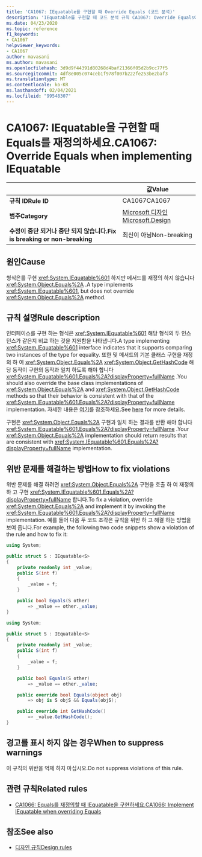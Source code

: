 ```yaml
---
title: 'CA1067: IEquatable를 구현할 때 Override Equals (코드 분석)'
description: 'IEquatable를 구현할 때 코드 분석 규칙 CA1067: Override Equals에 대해 알아봅니다.'
ms.date: 04/23/2020
ms.topic: reference
f1_keywords:
- CA1067
helpviewer_keywords:
- CA1067
author: mavasani
ms.author: mavasani
ms.openlocfilehash: 3d9d9f44391d80268d4baf21366f05d2b9cc77f5
ms.sourcegitcommit: 4df8e005c074ceb1f978f007b222fe253be2baf3
ms.translationtype: MT
ms.contentlocale: ko-KR
ms.lasthandoff: 02/04/2021
ms.locfileid: "99548307"
---
```

# <a name="ca1067-override-equals-when-implementing-iequatable"></a><span data-ttu-id="8ac7b-103">CA1067: IEquatable을 구현할 때 Equals를 재정의하세요.</span><span class="sxs-lookup"><span data-stu-id="8ac7b-103">CA1067: Override Equals when implementing IEquatable</span></span>

| | <span data-ttu-id="8ac7b-104">값</span><span class="sxs-lookup"><span data-stu-id="8ac7b-104">Value</span></span> |
|-|-|
| <span data-ttu-id="8ac7b-105">**규칙 ID**</span><span class="sxs-lookup"><span data-stu-id="8ac7b-105">**Rule ID**</span></span> |<span data-ttu-id="8ac7b-106">CA1067</span><span class="sxs-lookup"><span data-stu-id="8ac7b-106">CA1067</span></span>|
| <span data-ttu-id="8ac7b-107">**범주**</span><span class="sxs-lookup"><span data-stu-id="8ac7b-107">**Category**</span></span> |[<span data-ttu-id="8ac7b-108">Microsoft 디자인</span><span class="sxs-lookup"><span data-stu-id="8ac7b-108">Microsoft.Design</span></span>](design-warnings.md)|
| <span data-ttu-id="8ac7b-109">**수정이 중단 되거나 중단 되지 않습니다.**</span><span class="sxs-lookup"><span data-stu-id="8ac7b-109">**Fix is breaking or non-breaking**</span></span> |<span data-ttu-id="8ac7b-110">최신이 아님</span><span class="sxs-lookup"><span data-stu-id="8ac7b-110">Non-breaking</span></span>|

## <a name="cause"></a><span data-ttu-id="8ac7b-111">원인</span><span class="sxs-lookup"><span data-stu-id="8ac7b-111">Cause</span></span>

<span data-ttu-id="8ac7b-112">형식은를 구현 <xref:System.IEquatable%601> 하지만 메서드를 재정의 하지 않습니다 <xref:System.Object.Equals%2A> .</span><span class="sxs-lookup"><span data-stu-id="8ac7b-112">A type implements <xref:System.IEquatable%601>, but does not override <xref:System.Object.Equals%2A> method.</span></span>

## <a name="rule-description"></a><span data-ttu-id="8ac7b-113">규칙 설명</span><span class="sxs-lookup"><span data-stu-id="8ac7b-113">Rule description</span></span>

<span data-ttu-id="8ac7b-114">인터페이스를 구현 하는 형식은 <xref:System.IEquatable%601> 해당 형식의 두 인스턴스가 같은지 비교 하는 것을 지원함을 나타냅니다.</span><span class="sxs-lookup"><span data-stu-id="8ac7b-114">A type implementing <xref:System.IEquatable%601> interface indicates that it supports comparing two instances of the type for equality.</span></span> <span data-ttu-id="8ac7b-115">또한 및 메서드의 기본 클래스 구현을 재정의 하 여 <xref:System.Object.Equals%2A> <xref:System.Object.GetHashCode> 해당 동작이 구현의 동작과 일치 하도록 해야 합니다 <xref:System.IEquatable%601.Equals%2A?displayProperty=fullName> .</span><span class="sxs-lookup"><span data-stu-id="8ac7b-115">You should also override the base class implementations of <xref:System.Object.Equals%2A> and <xref:System.Object.GetHashCode> methods so that their behavior is consistent with that of the <xref:System.IEquatable%601.Equals%2A?displayProperty=fullName> implementation.</span></span> <span data-ttu-id="8ac7b-116">자세한 내용은 [여기](/dotnet/api/system.iequatable-1#notes-to-implementers)를 참조하세요.</span><span class="sxs-lookup"><span data-stu-id="8ac7b-116">See [here](/dotnet/api/system.iequatable-1#notes-to-implementers) for more details.</span></span>

<span data-ttu-id="8ac7b-117">구현은 <xref:System.Object.Equals%2A> 구현과 일치 하는 결과를 반환 해야 합니다 <xref:System.IEquatable%601.Equals%2A?displayProperty=fullName> .</span><span class="sxs-lookup"><span data-stu-id="8ac7b-117">Your <xref:System.Object.Equals%2A> implementation should return results that are consistent with <xref:System.IEquatable%601.Equals%2A?displayProperty=fullName> implementation.</span></span>

## <a name="how-to-fix-violations"></a><span data-ttu-id="8ac7b-118">위반 문제를 해결하는 방법</span><span class="sxs-lookup"><span data-stu-id="8ac7b-118">How to fix violations</span></span>

<span data-ttu-id="8ac7b-119">위반 문제를 해결 하려면 <xref:System.Object.Equals%2A> 구현을 호출 하 여 재정의 하 고 구현 <xref:System.IEquatable%601.Equals%2A?displayProperty=fullName> 합니다.</span><span class="sxs-lookup"><span data-stu-id="8ac7b-119">To fix a violation, override <xref:System.Object.Equals%2A> and implement it by invoking the <xref:System.IEquatable%601.Equals%2A?displayProperty=fullName> implementation.</span></span> <span data-ttu-id="8ac7b-120">예를 들어 다음 두 코드 조각은 규칙을 위반 하 고 해결 하는 방법을 보여 줍니다.</span><span class="sxs-lookup"><span data-stu-id="8ac7b-120">For example, the following two code snippets show a violation of the rule and how to fix it:</span></span>

```csharp
using System;

public struct S : IEquatable<S>
{
    private readonly int _value;
    public S(int f)
    {
        _value = f;
    }

    public bool Equals(S other)
        => _value == other._value;
}
```

```csharp
using System;

public struct S : IEquatable<S>
{
    private readonly int _value;
    public S(int f)
    {
        _value = f;
    }

    public bool Equals(S other)
        => _value == other._value;

    public override bool Equals(object obj)
        => obj is S objS && Equals(objS);

    public override int GetHashCode()
        => _value.GetHashCode();
}
```

## <a name="when-to-suppress-warnings"></a><span data-ttu-id="8ac7b-121">경고를 표시 하지 않는 경우</span><span class="sxs-lookup"><span data-stu-id="8ac7b-121">When to suppress warnings</span></span>

<span data-ttu-id="8ac7b-122">이 규칙의 위반을 억제 하지 마십시오.</span><span class="sxs-lookup"><span data-stu-id="8ac7b-122">Do not suppress violations of this rule.</span></span>

## <a name="related-rules"></a><span data-ttu-id="8ac7b-123">관련 규칙</span><span class="sxs-lookup"><span data-stu-id="8ac7b-123">Related rules</span></span>

- [<span data-ttu-id="8ac7b-124">CA1066: Equals를 재정의할 때 IEquatable을 구현하세요.</span><span class="sxs-lookup"><span data-stu-id="8ac7b-124">CA1066: Implement IEquatable when overriding Equals</span></span>](ca1066.md)

## <a name="see-also"></a><span data-ttu-id="8ac7b-125">참조</span><span class="sxs-lookup"><span data-stu-id="8ac7b-125">See also</span></span>

- [<span data-ttu-id="8ac7b-126">디자인 규칙</span><span class="sxs-lookup"><span data-stu-id="8ac7b-126">Design rules</span></span>](design-warnings.md)
